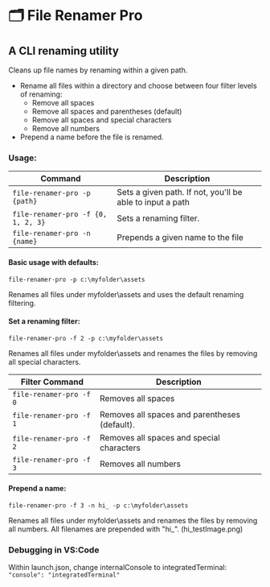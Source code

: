 # 🗂 File Renamer Pro
## A CLI renaming utility

Cleans up file names by renaming within a given path.

- Rename all files within a directory and choose between four filter levels of renaming:
    - Remove all spaces
    - Remove all spaces and parentheses (default)
    - Remove all spaces and special characters
    - Remove all numbers
- Prepend a name before the file is renamed.

### Usage:

| Command | Description |
|---------|-------------|
| `file-renamer-pro -p {path}` | Sets a given path.  If not, you'll be able to input a path |
| `file-renamer-pro -f {0, 1, 2, 3}` | Sets a renaming filter.
| `file-renamer-pro -n {name}` | Prepends a given name to the file |

#### Basic usage with defaults:

`file-renamer-pro -p c:\myfolder\assets`

Renames all files under myfolder\assets and uses the default renaming filtering.

#### Set a renaming filter:

`file-renamer-pro -f 2 -p c:\myfolder\assets`

Renames all files under myfolder\assets and renames the files by removing all special characters.

| Filter Command | Description |
|----------------|-------------|
| `file-renamer-pro -f 0` | Removes all spaces |
| `file-renamer-pro -f 1` | Removes all spaces and parentheses (default).
| `file-renamer-pro -f 2` | Removes all spaces and special characters
| `file-renamer-pro -f 3` | Removes all numbers |

#### Prepend a name:

`file-renamer-pro -f 3 -n hi_ -p c:\myfolder\assets`

Renames all files under myfolder\assets and renames the files by removing all numbers.  All filenames are prepended with "hi_". (hi_testImage.png)

### Debugging in VS:Code

Within launch.json, change internalConsole to integratedTerminal:
`"console": "integratedTerminal"`
